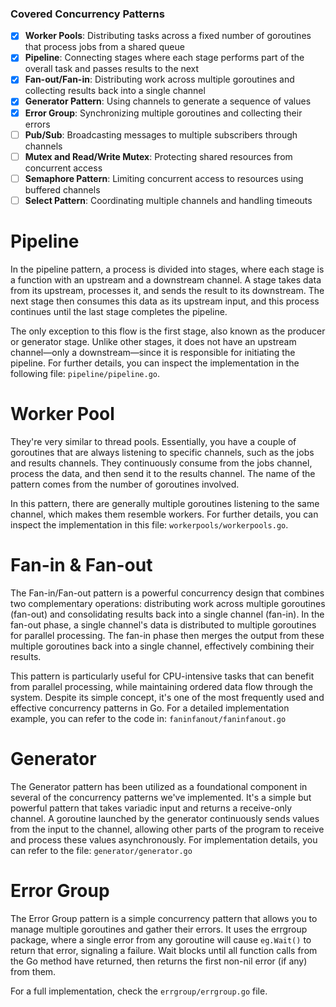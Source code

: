 ### Covered Concurrency Patterns

- [x] **Worker Pools**: Distributing tasks across a fixed number of goroutines that process jobs from a shared queue
- [x] **Pipeline**: Connecting stages where each stage performs part of the overall task and passes results to the next  
- [x] **Fan-out/Fan-in**: Distributing work across multiple goroutines and collecting results back into a single channel
- [x] **Generator Pattern**: Using channels to generate a sequence of values
- [x] **Error Group**: Synchronizing multiple goroutines and collecting their errors
- [ ] **Pub/Sub**: Broadcasting messages to multiple subscribers through channels
- [ ] **Mutex and Read/Write Mutex**: Protecting shared resources from concurrent access
- [ ] **Semaphore Pattern**: Limiting concurrent access to resources using buffered channels
- [ ] **Select Pattern**: Coordinating multiple channels and handling timeouts

# Pipeline

In the pipeline pattern, a process is divided into stages, where each stage is a function with an upstream and a downstream channel. A stage takes data from its upstream, processes it, and sends the result to its downstream. The next stage then consumes this data as its upstream input, and this process continues until the last stage completes the pipeline.

The only exception to this flow is the first stage, also known as the producer or generator stage. Unlike other stages, it does not have an upstream channel—only a downstream—since it is responsible for initiating the pipeline. For further details, you can inspect the implementation in the following file: `pipeline/pipeline.go`.

# Worker Pool

They're very similar to thread pools. Essentially, you have a couple of goroutines that are always listening to specific channels, such as the jobs and results channels. They continuously consume from the jobs channel, process the data, and then send it to the results channel. The name of the pattern comes from the number of goroutines involved. 

In this pattern, there are generally multiple goroutines listening to the same channel, which makes them resemble workers. For further details, you can inspect the implementation in this file: `workerpools/workerpools.go`.

# Fan-in & Fan-out

The Fan-in/Fan-out pattern is a powerful concurrency design that combines two complementary operations: distributing work across multiple goroutines (fan-out) and consolidating results back into a single channel (fan-in). In the fan-out phase, a single channel's data is distributed to multiple goroutines for parallel processing. The fan-in phase then merges the output from these multiple goroutines back into a single channel, effectively combining their results. 

This pattern is particularly useful for CPU-intensive tasks that can benefit from parallel processing, while maintaining ordered data flow through the system. Despite its simple concept, it's one of the most frequently used and effective concurrency patterns in Go. For a detailed implementation example, you can refer to the code in: `faninfanout/faninfanout.go`

# Generator

The Generator pattern has been utilized as a foundational component in several of the concurrency patterns we've implemented. It's a simple but powerful pattern that takes variadic input and returns a receive-only channel. A goroutine launched by the generator continuously sends values from the input to the channel, allowing other parts of the program to receive and process these values asynchronously. For implementation details, you can refer to the file: `generator/generator.go`

# Error Group

The Error Group pattern is a simple concurrency pattern that allows you to manage multiple goroutines and gather their errors. It uses the errgroup package, where a single error from any goroutine will cause `eg.Wait()` to return that error, signaling a failure. Wait blocks until all function calls from the Go method have returned, then returns the first non-nil error (if any) from them.

For a full implementation, check the `errgroup/errgroup.go` file.

